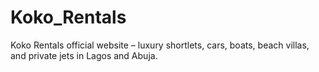 # Koko_Rentals
Koko Rentals official website – luxury shortlets, cars, boats, beach villas, and private jets in Lagos and Abuja.
